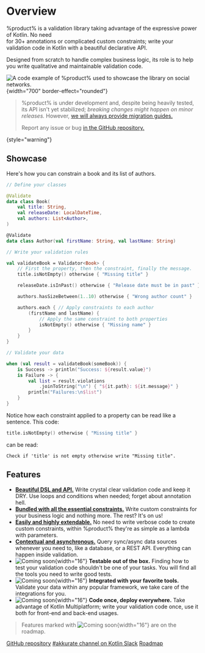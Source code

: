 # Overview

%product% is a validation library taking advantage of the expressive power of Kotlin. No need \
for 30+ annotations or complicated custom constraints; write your validation code in Kotlin with a beautiful declarative
API.

Designed from scratch to handle complex business logic, its role is to help you write qualitative and maintainable
validation code.

![A code example of %product% used to showcase the library on social networks.](social.png)
{width="700" border-effect="rounded"}

> %product% is under development and, despite being heavily tested, its API isn't yet stabilized; _breaking changes
> might happen on minor releases._ However, [we will always provide migration guides.](migration-guide.md)
>
> Report any issue or bug <a href="%github_product_url%/issues">in the GitHub repository.</a>

{style="warning"}

## Showcase

Here's how you can constrain a book and its list of authors.

```kotlin
// Define your classes

@Validate
data class Book(
    val title: String,
    val releaseDate: LocalDateTime,
    val authors: List<Author>,
)

@Validate
data class Author(val firstName: String, val lastName: String)

// Write your validation rules

val validateBook = Validator<Book> {
    // First the property, then the constraint, finally the message.
    title.isNotEmpty() otherwise { "Missing title" }

    releaseDate.isInPast() otherwise { "Release date must be in past" }

    authors.hasSizeBetween(1..10) otherwise { "Wrong author count" }

    authors.each { // Apply constraints to each author
        (firstName and lastName) {
            // Apply the same constraint to both properties
            isNotEmpty() otherwise { "Missing name" }
        }
    }
}

// Validate your data

when (val result = validateBook(someBook)) {
    is Success -> println("Success: ${result.value}")
    is Failure -> {
        val list = result.violations
            .joinToString("\n") { "${it.path}: ${it.message}" }
        println("Failures:\n$list")
    }
}
```

Notice how each constraint applied to a property can be read like a sentence. This code:

```kotlin
title.isNotEmpty() otherwise { "Missing title" }
```

can be read:

```text
Check if 'title' is not empty otherwise write "Missing title".
```

## Features

- [**Beautiful DSL and API.**](harness-the-dsl.md) Write crystal clear validation code and keep it <tooltip term="DRY">
  DRY</tooltip>. Use loops and conditions when needed; forget about annotation hell.
- [**Bundled with all the essential constraints.**](apply-constraints.md#built-in-constraints) Write custom constraints
  for your business logic and nothing more. The rest? It's on us!
- [**Easily and highly extendable.**](extend.md) No need to write verbose code to create custom constraints, within
  %product% they're as simple as a lambda with parameters.
- [**Contextual and asynchronous.**](use-external-sources.md) Query sync/async data sources whenever you need to, like a
  database, or a REST API. Everything can happen inside validation.
- ![Coming soon](clock.png){width="16"} **Testable out of the box.** Finding how to test your validation code shouldn't
  be one of your tasks. You will find all the tools you need to write good tests.
- ![Coming soon](clock.png){width="16"} **Integrated with your favorite tools.** Validate your data within any popular
  framework, we take care of the integrations for you.
- ![Coming soon](clock.png){width="16"} **Code once, deploy everywhere.** Take advantage of Kotlin Multiplatform; write
  your validation code once, use it both for front-end and back-end usages.

> Features marked with ![Coming soon](clock.png){width="16"} are on the roadmap.

<seealso style="cards">
  <category ref="external">
    <a href="%github_product_url%">GitHub repository</a>
    <a href="https://slack-chats.kotlinlang.org/c/akkurate">#akkurate channel on Kotlin Slack</a>
    <a href="%roadmap_url%">Roadmap</a>
  </category>
</seealso>
